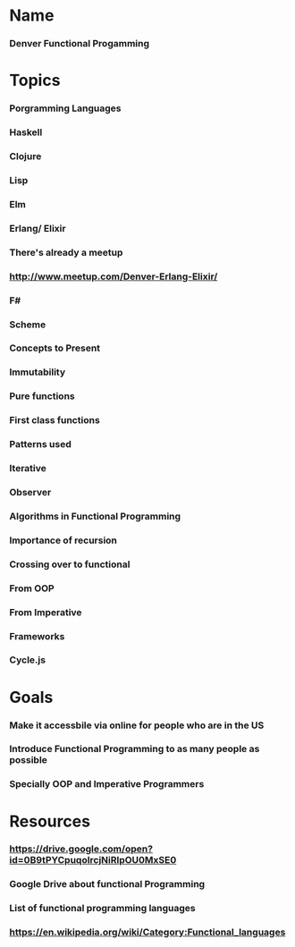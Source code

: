# Name
### Denver Functional Progamming
# Topics
### Porgramming Languages
### Haskell
### Clojure
### Lisp
### Elm
### Erlang/ Elixir
### There's already a meetup
### http://www.meetup.com/Denver-Erlang-Elixir/
### F#
### Scheme
### Concepts to Present
### Immutability
### Pure functions
### First class functions
### Patterns used
### Iterative
### Observer
### Algorithms in Functional Programming
### Importance of recursion
### Crossing over to functional
### From OOP
### From Imperative
### Frameworks
### Cycle.js
# Goals
### Make it accessbile via online for people who are in the US
### Introduce Functional Programming to as many people as possible
### Specially OOP and Imperative Programmers
# Resources
### https://drive.google.com/open?id=0B9tPYCpuqoIrcjNiRlpOU0MxSE0
### Google Drive about functional Programming
### List of functional programming languages
### https://en.wikipedia.org/wiki/Category:Functional_languages
